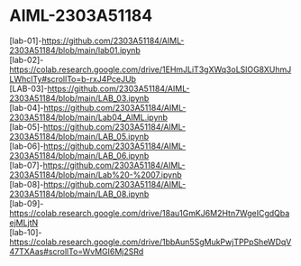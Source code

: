 # AIML-2303A51184
[lab-01]-https://github.com/2303A51184/AIML-2303A51184/blob/main/lab01.ipynb<br>
[lab-02]-https://colab.research.google.com/drive/1EHmJLiT3gXWq3oLSlOG8XUhmJLWhclTy#scrollTo=b-rxJ4PceJUb<br>
[LAB-03]-https://github.com/2303A51184/AIML-2303A51184/blob/main/LAB_03.ipynb<br>
[lab-04]-https://github.com/2303A51184/AIML-2303A51184/blob/main/Lab04_AIML.ipynb<br>
[lab-05]-https://github.com/2303A51184/AIML-2303A51184/blob/main/LAB_05.ipynb<br>
[lab-06]-https://github.com/2303A51184/AIML-2303A51184/blob/main/LAB_06.ipynb<br>
[lab-07]-https://github.com/2303A51184/AIML-2303A51184/blob/main/Lab%20-%2007.ipynb<br>
[lab-08]-https://github.com/2303A51184/AIML-2303A51184/blob/main/LAB_08.ipynb<br>
[lab-09]-https://colab.research.google.com/drive/18au1GmKJ6M2Htn7WgeICgdQbaejMLjtN<br>
[lab-10]-https://colab.research.google.com/drive/1bbAun5SgMukPwjTPPpSheWDqV47TXAas#scrollTo=WvMGI6Mj2SRd
